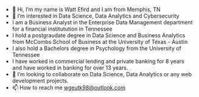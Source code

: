 - 👋 Hi, I’m my name is Watt Efird and I am from Memphis, TN
- 👀 I’m interested in Data Science, Data Analytics and Cybersecurity
- I am a Business Analyst in the Enterprise Data Management department for a financial institutution in Tennessee
- I hold a postgraudate degree in Data Science and Business Analytics from McCombs School of Business at the University of Texas - Austin
- I also hold a Bachelors degree in Psychology from the University of Tennessee
- I have worked in commercial lending and private banking for 8 years and have worked in banking for over 13 years.
- 💞️ I’m looking to collaborate on Data Science, Data Analytics or any web development projects.
- 📫 How to reach me wgeutk98@outlook.com

<!---
WattEfird4/WattEfird4 is a ✨ special ✨ repository because its `README.md` (this file) appears on your GitHub profile.
You can click the Preview link to take a look at your changes.
--->
